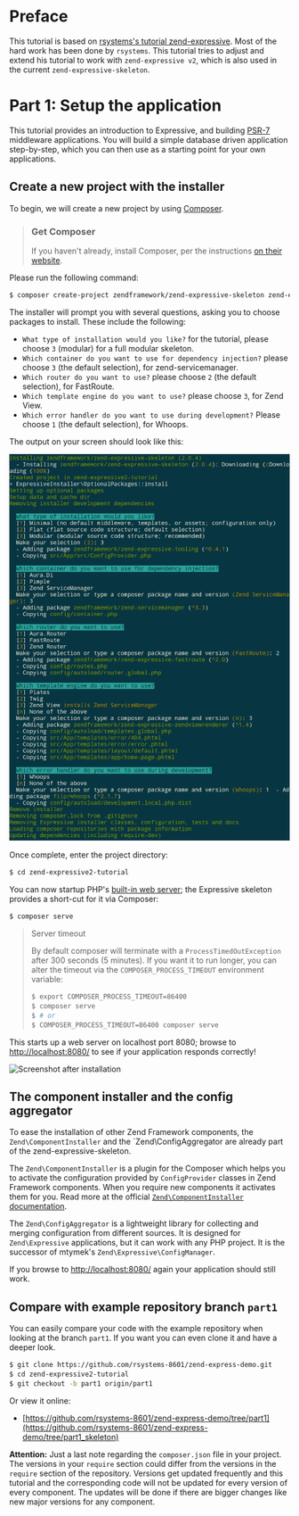 # Preface

This tutorial is based on [rsystems's tutorial zend-expressive](https://github.com/RalfEggert/zend-expressive-tutorial).
Most of the hard work has been done by `rsystems`.
This tutorial tries to adjust and extend his tutorial to work with
`zend-expressive v2`, which is also used in the current `zend-expressive-skeleton`.

# Part 1: Setup the application

This tutorial provides an introduction to Expressive, and building
[PSR-7](http://www.php-fig.org/psr/psr-7/) middleware applications. You will
build a simple database driven application step-by-step, which you can then use
as a starting point for your own applications.

## Create a new project with the installer

To begin, we will create a new project by using
[Composer](https://getcomposer.org).

> ### Get Composer
>
> If you haven't already, install Composer, per the instructions
> [on their website](https://getcomposer.org/doc/00-intro.md#installation-linux-unix-osx).

Please run the following command:

```bash
$ composer create-project zendframework/zend-expressive-skeleton zend-expressive2-tutorial
```

The installer will prompt you with several questions, asking you
to choose packages to install. These include the following:

- `What type of installation would you like?`
for the tutorial, please choose `3` (modular) for a full modular skeleton.
- `Which container do you want to use for dependency injection?`
please choose `3` (the default selection), for zend-servicemanager.
- `Which router do you want to use?`
please choose `2` (the default selection), for FastRoute.
- `Which template engine do you want to use?`
please choose `3`, for Zend View.
- `Which error handler do you want to use during development?`
Please choose `1` (the default selection), for Whoops.

The output on your screen should look like this:

![Zend\Expressive installer](images/installer.png)

Once complete, enter the project directory:

```bash
$ cd zend-expressive2-tutorial
```


You can now startup PHP's [built-in web server](http://php.net/manual/en/features.commandline.webserver.php);
the Expressive skeleton provides a short-cut for it via Composer:

```bash
$ composer serve
```

> Server timeout
>
> By default composer will terminate with a `ProcessTimedOutException` after
> 300 seconds (5 minutes). If you want it to run longer, you can alter the timeout
> via the `COMPOSER_PROCESS_TIMEOUT` environment variable:
>
> ```bash
> $ export COMPOSER_PROCESS_TIMEOUT=86400
> $ composer serve
> $ # or
> $ COMPOSER_PROCESS_TIMEOUT=86400 composer serve
> ```

This starts up a web server on localhost port 8080; browse to
[http://localhost:8080/](http://localhost:8080/) to see if your
application responds correctly!

![Screenshot after installation](images/screen-after-installation.png)

## The component installer and the config aggregator

To ease the installation of other Zend Framework components, the `Zend\ComponentInstaller`
and the `Zend\ConfigAggregator are already part of the zend-expressive-skeleton.

The `Zend\ComponentInstaller` is a plugin for the Composer which helps you
to activate the configuration provided by `ConfigProvider` classes in Zend
Framework components. When you require new components it activates them
for you. Read more at the official
[`Zend\ComponentInstaller` documentation](https://docs.zendframework.com/zend-component-installer/).

The `Zend\ConfigAggregator` is a lightweight library for
collecting and merging configuration from different sources. It is designed
for `Zend\Expressive` applications, but it can work with any PHP project.
It is the successor of mtymek's `Zend\Expressive\ConfigManager`.

If you browse to [http://localhost:8080/](http://localhost:8080/) again
your application should still work.

## Compare with example repository branch `part1`

You can easily compare your code with the example repository when looking
at the branch `part1`. If you want you can even clone it and have a deeper
look.

```bash
$ git clone https://github.com/rsystems-8601/zend-express-demo.git
$ cd zend-expressive2-tutorial
$ git checkout -b part1 origin/part1
```

Or view it online:

- [https://github.com/rsystems-8601/zend-express-demo/tree/part1](https://github.com/rsystems-8601/zend-express-demo/tree/part1_skeleton)

**Attention:** Just a last note regarding the `composer.json` file in your project. The
versions in your `require` section could differ from the versions in the
`require` section of the repository. Versions get updated frequently and
this tutorial and the corresponding code will not be updated for every
version of every component. The updates will be done if there are bigger
changes like new major versions for any component.
